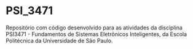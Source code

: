 # PSI_3471

Repositório com código desenvolvido para as atividades da disciplina PSI3471 - Fundamentos de Sistemas Eletrônicos Inteligentes, da Escola Politécnica da Universidade de São Paulo.
